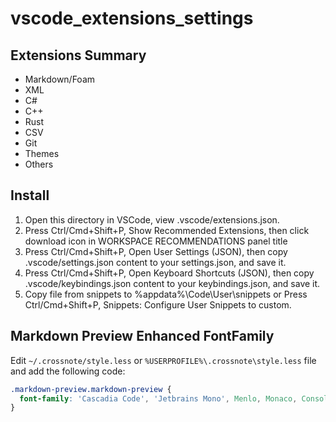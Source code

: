 # vscode_extensions_settings

## Extensions Summary

- Markdown/Foam
- XML
- C#
- C++
- Rust
- CSV
- Git
- Themes
- Others

## Install

1. Open this directory in VSCode, view .vscode/extensions.json.
2. Press Ctrl/Cmd+Shift+P, Show Recommended Extensions, then click download icon in WORKSPACE RECOMMENDATIONS panel title
3. Press Ctrl/Cmd+Shift+P, Open User Settings (JSON), then copy .vscode/settings.json content to your settings.json, and save it.
4. Press Ctrl/Cmd+Shift+P, Open Keyboard Shortcuts (JSON), then copy .vscode/keybindings.json content to your keybindings.json, and save it.
5. Copy file from snippets to %appdata%\Code\User\snippets or Press Ctrl/Cmd+Shift+P, Snippets: Configure User Snippets to custom.

## Markdown Preview Enhanced FontFamily

Edit `~/.crossnote/style.less` or `%USERPROFILE%\.crossnote\style.less` file and add the following code:

```css
.markdown-preview.markdown-preview {
  font-family: 'Cascadia Code', 'Jetbrains Mono', Menlo, Monaco, Consolas, 'Courier New', 'LXGW WenKai Mono', monospace;
}
```
